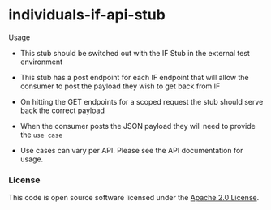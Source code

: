 
# individuals-if-api-stub

Usage 

 - This stub should be switched out with the IF Stub in the external test environment 
 
 - This stub has a post endpoint for each IF endpoint that will allow the consumer to post the 
   payload they wish to get back from IF
   
 - On hitting the GET endpoints for a scoped request the stub should serve back the correct payload
 
 - When the consumer posts the JSON payload they will need to provide the `use case`
 
 - Use cases can vary per API. Please see the API documentation for usage.
      
                      
### License

This code is open source software licensed under the [Apache 2.0 License]("http://www.apache.org/licenses/LICENSE-2.0.html").
